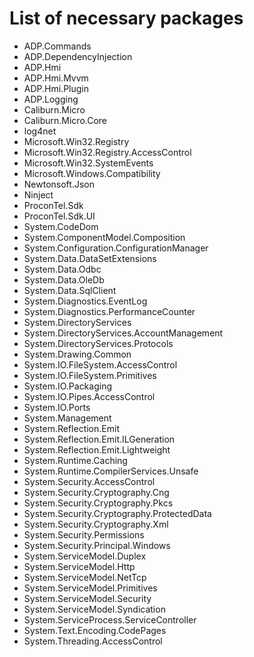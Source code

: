 # List of necessary packages

- ADP.Commands
- ADP.DependencyInjection
- ADP.Hmi
- ADP.Hmi.Mvvm
- ADP.Hmi.Plugin
- ADP.Logging
- Caliburn.Micro
- Caliburn.Micro.Core
- log4net
- Microsoft.Win32.Registry
- Microsoft.Win32.Registry.AccessControl
- Microsoft.Win32.SystemEvents
- Microsoft.Windows.Compatibility
- Newtonsoft.Json
- Ninject
- ProconTel.Sdk
- ProconTel.Sdk.UI
- System.CodeDom
- System.ComponentModel.Composition
- System.Configuration.ConfigurationManager
- System.Data.DataSetExtensions
- System.Data.Odbc
- System.Data.OleDb
- System.Data.SqlClient
- System.Diagnostics.EventLog
- System.Diagnostics.PerformanceCounter
- System.DirectoryServices
- System.DirectoryServices.AccountManagement
- System.DirectoryServices.Protocols
- System.Drawing.Common
- System.IO.FileSystem.AccessControl
- System.IO.FileSystem.Primitives
- System.IO.Packaging
- System.IO.Pipes.AccessControl
- System.IO.Ports
- System.Management
- System.Reflection.Emit
- System.Reflection.Emit.ILGeneration
- System.Reflection.Emit.Lightweight
- System.Runtime.Caching
- System.Runtime.CompilerServices.Unsafe
- System.Security.AccessControl
- System.Security.Cryptography.Cng
- System.Security.Cryptography.Pkcs
- System.Security.Cryptography.ProtectedData
- System.Security.Cryptography.Xml
- System.Security.Permissions
- System.Security.Principal.Windows
- System.ServiceModel.Duplex
- System.ServiceModel.Http
- System.ServiceModel.NetTcp
- System.ServiceModel.Primitives
- System.ServiceModel.Security
- System.ServiceModel.Syndication
- System.ServiceProcess.ServiceController
- System.Text.Encoding.CodePages
- System.Threading.AccessControl
